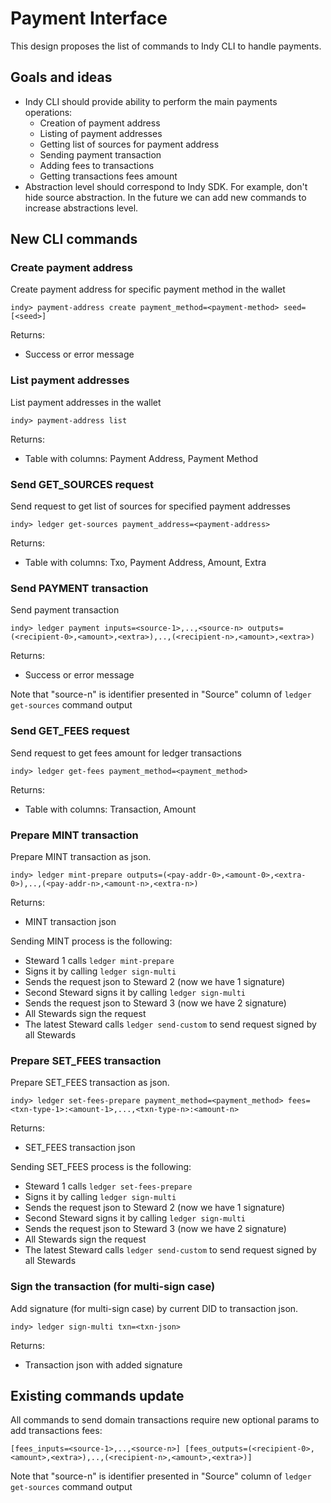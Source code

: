 # Payment Interface

This design proposes the list of commands to Indy CLI to handle payments.

## Goals and ideas

* Indy CLI should provide ability to perform the main payments operations:
  * Creation of payment address
  * Listing of payment addresses
  * Getting list of sources for payment address
  * Sending payment transaction
  * Adding fees to transactions
  * Getting transactions fees amount
* Abstraction level should correspond to Indy SDK. For example, don't hide source abstraction. In the future we can add
  new commands to increase abstractions level.

## New CLI commands

### Create payment address

Create payment address for specific payment method in the wallet

```indy-cli
indy> payment-address create payment_method=<payment-method> seed=[<seed>]
```

Returns:

* Success or error message

### List payment addresses

List payment addresses in the wallet

```indy-cli
indy> payment-address list
```

Returns:

* Table with columns: Payment Address, Payment Method

### Send GET_SOURCES request

Send request to get list of sources for specified payment addresses

```indy-cli
indy> ledger get-sources payment_address=<payment-address>
```

Returns:

* Table with columns: Txo, Payment Address, Amount, Extra

### Send PAYMENT transaction

Send payment transaction

```indy-cli
indy> ledger payment inputs=<source-1>,..,<source-n> outputs=(<recipient-0>,<amount>,<extra>),..,(<recipient-n>,<amount>,<extra>)
```

Returns:

* Success or error message

Note that "source-n" is identifier presented in "Source" column of ```ledger get-sources``` command output

### Send GET_FEES request

Send request to get fees amount for ledger transactions

```indy-cli
indy> ledger get-fees payment_method=<payment_method>
```

Returns:

* Table with columns: Transaction, Amount

### Prepare MINT transaction

Prepare MINT transaction as json.

```indy-cli
indy> ledger mint-prepare outputs=(<pay-addr-0>,<amount-0>,<extra-0>),..,(<pay-addr-n>,<amount-n>,<extra-n>)
```

Returns:

* MINT transaction json

Sending MINT process is the following:

* Steward 1 calls ```ledger mint-prepare```
* Signs it by calling ```ledger sign-multi```
* Sends the request json to Steward 2 (now we have 1 signature)
* Second Steward signs it by calling ```ledger sign-multi```
* Sends the request json to Steward 3 (now we have 2 signature)
* All Stewards sign the request
* The latest Steward calls ```ledger send-custom``` to send request signed by all Stewards

### Prepare SET_FEES transaction

Prepare SET_FEES transaction as json.

```indy-cli
indy> ledger set-fees-prepare payment_method=<payment_method> fees=<txn-type-1>:<amount-1>,...,<txn-type-n>:<amount-n>
```

Returns:

* SET_FEES transaction json

Sending SET_FEES process is the following:

* Steward 1 calls ```ledger set-fees-prepare```
* Signs it by calling ```ledger sign-multi```
* Sends the request json to Steward 2 (now we have 1 signature)
* Second Steward signs it by calling ```ledger sign-multi```
* Sends the request json to Steward 3 (now we have 2 signature)
* All Stewards sign the request
* The latest Steward calls ```ledger send-custom``` to send request signed by all Stewards

### Sign the transaction (for multi-sign case)

Add signature (for multi-sign case) by current DID to transaction json.

```indy-cli
indy> ledger sign-multi txn=<txn-json>
```

Returns:

* Transaction json with added signature

## Existing commands update

All commands to send domain transactions require new optional params to add transactions fees:

```indy-cli
[fees_inputs=<source-1>,..,<source-n>] [fees_outputs=(<recipient-0>,<amount>,<extra>),..,(<recipient-n>,<amount>,<extra>)]
```

Note that "source-n" is identifier presented in "Source" column of ```ledger get-sources``` command output